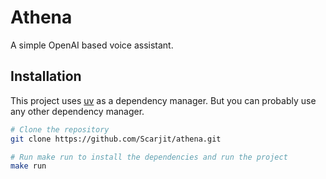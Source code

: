 # Athena

A simple OpenAI based voice assistant.

## Installation

This project uses [uv](https://github.com/astral-sh/uv) as a dependency manager.
But you can probably use any other dependency manager.

```bash
# Clone the repository
git clone https://github.com/Scarjit/athena.git

# Run make run to install the dependencies and run the project
make run
```
